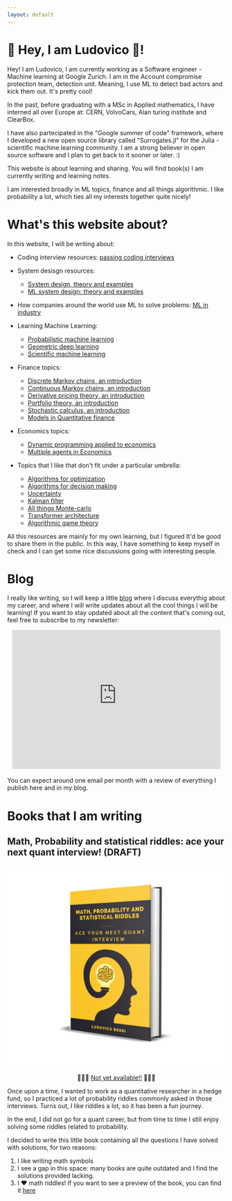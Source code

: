 ```yaml
---
layout: default
---
```



# 👋 Hey, I am Ludovico 🐻! 
Hey!
I am Ludovico, I am currently working as a Software engineer - Machine learning at Google Zurich. 
I am in the Account compromise protection team, detection unit. Meaning, I use ML to detect bad actors and kick them out. It's pretty cool!

In the past, before graduating with a MSc in Applied mathematics, I have interned all over Europe at: CERN, VolvoCars, Alan turing institute and ClearBox. 

I have also partecipated in the "Google summer of code" framework, where I developed a new open source library called "Surrogates.jl" for the Julia - scientific machine learning community. I am a strong believer in open source software and I plan to get back to it sooner or later. :)

This website is about learning and sharing. You will find book(s) I am currently writing and learning notes. 

I am interested broadly in ML topics, finance and all things algorithmic. I like probability a lot, which ties all my interests together quite nicely! 

# What's this website about? 
In this website, I will be writing about: 
- Coding interview resources: [passing coding interviews](./coding/codingInterviews.html)

- System desisgn resources:
    - [System design, theory and examples](./systems/SysDesign/SysDesign.html)
    - [ML system design: theory and examples](./systems/MLSysDesign/SysDesign.html)

- How companies around the world use ML to solve problems: [ML in industry](./ML_papers/ML.html)

- Learning Machine Learning: 
    - [Probabilistic machine learning](./PML/pml1.html)
    - [Geometric deep learning](./Geometric/geo1.html)
    - [Scientific machine learning](./SCIML/sciml1.html)

- Finance topics:
    - [Discrete Markov chains, an introduction](./finance/dchain.html)
    - [Continuous Markov chains, an introduction](./finance/cchain.html)
    - [Derivative pricing theory, an introduction](./finance/derpricing.html)
    - [Portfolio theory, an introduction](./finance/portfolio.html)
    - [Stochastic calculus, an introduction](./finance/calcstoch.html)
    - [Models in Quantitative finance](./finance/finance1.html)

- Economics topics:
    - [Dynamic programming applied to economics](./eco/DP_eco/DP1.html)
    - [Multiple agents in Economics](./eco/Agents/Agents1.html)

- Topics that I like that don't fit under a particular umbrella:
    - [Algorithms for optimization](./misc/AlgoOpt/algo1.html)
    - [Algorithms for decision making](./misc/AlgoDec/algo1.html)
    - [Uncertainty](./misc/Uncertain/uncertain1.html)
    - [Kalman filter](./misc/Kalman/kalman1.html)
    - [All things Monte-carlo](./misc/MonteCarlo/montecarlo1.html)
    - [Transformer architecture](./misc/Transformer/trans1.html)
    - [Algorithmic game theory](./misc/AlgoGMT/algoGMT.html)



All this resources are mainly for my own learning, but I figured It'd be good to share them in the public. In this way, I have something to keep myself in check and I can get some nice discussions going with interesting people. 

# Blog 
I really like writing, so I will keep a little <a href="https://ludoro.github.io/blog/">blog</a> where I discuss everythig about my career, and where I will write updates about all the cool things I will be learning!
If you want to stay updated about all the content that's coming out, feel free to subscribe to my newsletter:
<p align="center">
<iframe src="https://ludovicobessi.substack.com/embed" width="480" height="320" style="border:1px solid #EEE; background:white;" frameborder="0" scrolling="no"></iframe>
</p>

You can expect around one email per month with a review of everything I publish here and in my blog.  


# Books that I am writing 

## Math, Probability and statistical riddles: ace your next quant interview! (DRAFT)

![alt text](./assets/img/QUANT_IMAGE.jpg)
<p align="center">
🚨🚨🚨
<a href="https://buy.stripe.com/8wM01S29BcFWaPecMN">Not yet available!!</a> 🚨🚨🚨
</p>

Once upon a time, I wanted to work as a quantitative researcher in a hedge fund, so I practiced a lot of probability riddles commonly asked in those interviews. Turns out, I like riddles a lot, so it has been a fun journey.

In the end, I did not go for a quant career, but from time to time I still enjoy solving some riddles related to probability. 

I decided to write this little book containing all the questions I have solved with solutions, for two reasons:
1. I like writing math symbols
2. I see a gap in this space: many books are quite outdated and I find the solutions provided lacking.
3. I ❤️ math riddles! 
If you want to see a preview of the book, you can find it [here](./books/quant.html)
